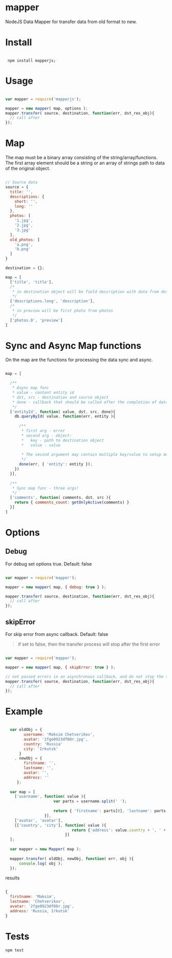 mapper
======

NodeJS Data Mapper for transfer data from old format to new.

# Install

```

 npm install mapperjs;

```

# Usage

```javascript

var mapper = require('mapperjs');

mapper = new mapper( map, options );
mapper.transfer( source, destination, function(err, dst_res_obj){
  // call after 
});

```

# Map

The map must be a binary array consisting of the string/array/functions. The first array element should be a string or an array of strings path to data of the original object.

```javascript

// Source data
source = {
  title: '',
  descriptions: {
    short: '',
    long: ''
  },
  photos: [
    '1.jpg',
    '2.jpg',
    '3.jpg'
  ],
  old_photos: [
    'a.png',
    'b.png'
  ]
}

destination = {};

map = [
  ['title', 'title'], 
  /*
   * in destination object will be field description with data from descriptions.long
   */
  ['descriptions.long', 'description'],
  /*
   * in preview will be first photo from photos
   */
  ['photos.0', 'preview']
]

```

# Sync and Async Map functions

On the map are the functions for processing the data sync and async.

```javascript

map = [

  /**
   * Async map func
   * value - content entity id
   * dst, src - destination and source object
   * done - callback that should be called after the completion of data processing
   */
  ['entityId', function( value, dst, src, done){
    db.queryById( value, function(err, entity ){
    
      /**
       * first arg - error
       * second arg - object: 
       *   key - path to destination object
       *   value - value
       
       * The second argument may contain multiple key/value to setup more fields and values.
       */
      done(err, { 'entity': entity });
    })
  }],
  
  /**
   * Sync map func - three args!
   */ 
  ['comments', function( comments, dst, src ){
    return { comments_count: getOnlyActive(comments) }
  }]
]

```

# Options

## Debug

For debug set options true. Default: false

```javascript

var mapper = require('mapper');

mapper = new mapper( map, { debug: true } );

mapper.transfer( source, destination, function(err, dst_res_obj){
  // call after 
});

```

## skipError

For skip error from async callback. Default: false

> if set to false, then the transfer process will stop after the first error

```javascript

var mapper = require('mapper');

mapper = new mapper( map, { skipError: true } );

// not passed errors in an asynchronous callback, and do not stop the transfer process
mapper.transfer( source, destination, function(err, dst_res_obj){
  // call after
});

```


# Example

```javascript

  var oldObj = {
        username: 'Maksim Chetverikov',
        avatar: '2fge0923df08r.jpg',
        country: 'Russia'
        city: 'Irkutsk'
      }
    , newObj = {
        firstname: '',
        lastname: '',
        avatar: '',
        address: ''
     };
 
  var map = [
    ['username', function( value ){
                     var parts = username.split(' ');
 
                     return { 'firstname': parts[0], 'lastname': parts[1] };
                 }],
    ['avatar', 'avatar'],
    [['country', 'city'], function( value ){
                             return {'address': value.country + ', ' + value.city}
                          }]
  ];
 
  var mapper = new Mapper( map );
 
  mapper.transfer( oldObj, newObj, function( err, obj ){
      console.log( obj );
  });

```

results

```javascript

{
  firstname: 'Maksim',
  lastname: 'Chetverikov',
  avatar: '2fge0923df08r.jpg',
  address: 'Russia, Irkutsk'
}

```

# Tests

` npm test `

